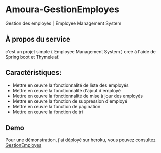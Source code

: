 # Amoura-GestionEmployes
Gestion des employés | Employee Management System

## À propos du service
c'est  un projet simple ( Employee Management System ) creé à l'aide de  Spring boot  et Thymeleaf.

## Caractéristiques:

* Mettre en œuvre la fonctionnalité de liste des employés
* Mettre en œuvre la fonctionnalité d'ajout d'employé
* Mettre en œuvre la fonctionnalité de mise à jour des employés
* Mettre en œuvre la fonction de suppression d'employé
* Mettre en œuvre la fonction de pagination
* Mettre en œuvre la fonction de tri

## Demo 
Pour une démonstration, j'ai déployé sur heroku, vous pouvez consultez [GestionEmployes](/)



